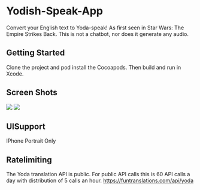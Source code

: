# Yodish-Speak-App
Convert your English text to Yoda-speak! As first seen in Star Wars: The Empire Strikes Back. 
This is not a chatbot, nor does it generate any audio.

## Getting Started

Clone the project and pod install the Cocoapods. Then build and run in Xcode.

## Screen Shots

<img src="https://user-images.githubusercontent.com/23208235/100130529-cf976900-2e50-11eb-8da0-f1a63c035059.png">

<img src="https://user-images.githubusercontent.com/23208235/100130537-d0c89600-2e50-11eb-8bcf-813847241f03.png">


## UISupport

IPhone Portrait Only

## Ratelimiting
The Yoda translation API is public. 
For public API calls this is 60 API calls a day with distribution of 5 calls an hour. 
https://funtranslations.com/api/yoda

